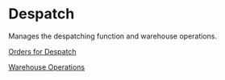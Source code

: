 # Despatch

Manages the despatching function and warehouse operations.

[Orders for Despatch](sodespatchlines)

[Warehouse Operations](sodespatchevents)
